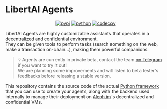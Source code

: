 # LibertAI Agents

<div align="center">

[![pypi](https://img.shields.io/pypi/v/libertai-agents.svg)](https://pypi.org/project/libertai-agents)
[![python](https://img.shields.io/pypi/pyversions/libertai-agents.svg)](https://pypi.org/project/libertai-agents)
[![codecov](https://codecov.io/gh/Libertai/libertai-agents/graph/badge.svg?token=AE6F55FE57)](https://codecov.io/gh/Libertai/libertai-agents)

</div>

LibertAI Agents are highly customizable assistants that operates in a decentralized and confidential environment.\
They can be given tools to perform tasks (search something on the web, make a transaction on-chain...), making them
powerful companions.

> 💡 Agents are currently in private beta, contact the team [on Telegram](https://t.me/libertai) if you
want to try it out!\
We are planning some improvements and will listen to beta tester's feedbacks before releasing a stable version.

This repository contains the source code of the actual [Python framework](https://pypi.org/project/libertai-agents) that you can use to create your agents, along with the backend used internally to manage their deployment on [Aleph.im](https://aleph.im)'s decentralized and confidential VMs.
